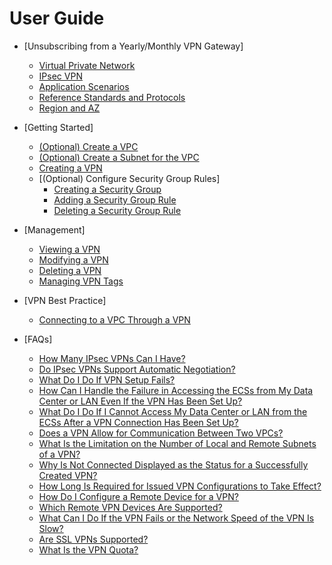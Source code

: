 # User Guide

-   [Unsubscribing from a Yearly/Monthly VPN Gateway]
    -   [Virtual Private Network](virtual-private-network.md)
    -   [IPsec VPN](ipsec-vpn.md)
    -   [Application Scenarios](application-scenarios.md)
    -   [Reference Standards and Protocols](reference-standards-and-protocols.md)
    -   [Region and AZ](region-and-az.md)

-   [Getting Started]
    -   [\(Optional\) Create a VPC]((optional)-create-a-vpc.md)
    -   [\(Optional\) Create a Subnet for the VPC]((optional)-create-a-subnet-for-the-vpc.md)
    -   [Creating a VPN](creating-a-vpn.md)
    -   [\(Optional\) Configure Security Group Rules]
        -   [Creating a Security Group](creating-a-security-group.md)
        -   [Adding a Security Group Rule](adding-a-security-group-rule.md)
        -   [Deleting a Security Group Rule](deleting-a-security-group-rule.md)


-   [Management]
    -   [Viewing a VPN](viewing-a-vpn.md)
    -   [Modifying a VPN](modifying-a-vpn.md)
    -   [Deleting a VPN](deleting-a-vpn.md)
    -   [Managing VPN Tags](managing-vpn-tags.md)

-   [VPN Best Practice]
    -   [Connecting to a VPC Through a VPN](connecting-to-a-vpc-through-a-vpn.md)

-   [FAQs]
    -   [How Many IPsec VPNs Can I Have?](how-many-ipsec-vpns-can-i-have.md)
    -   [Do IPsec VPNs Support Automatic Negotiation?](do-ipsec-vpns-support-automatic-negotiation.md)
    -   [What Do I Do If VPN Setup Fails?](what-do-i-do-if-vpn-setup-fails.md)
    -   [How Can I Handle the Failure in Accessing the ECSs from My Data Center or LAN Even If the VPN Has Been Set Up?](how-can-i-handle-the-failure-in-accessing-the-ecss-from-my-data-center-or-lan-even-if-the-vpn-has-be.md)
    -   [What Do I Do If I Cannot Access My Data Center or LAN from the ECSs After a VPN Connection Has Been Set Up?](what-do-i-do-if-i-cannot-access-my-data-center-or-lan-from-the-ecss-after-a-vpn-connection-has-been.md)
    -   [Does a VPN Allow for Communication Between Two VPCs?](does-a-vpn-allow-for-communication-between-two-vpcs.md)
    -   [What Is the Limitation on the Number of Local and Remote Subnets of a VPN?](what-is-the-limitation-on-the-number-of-local-and-remote-subnets-of-a-vpn.md)
    -   [Why Is Not Connected Displayed as the Status for a Successfully Created VPN?](why-is-not-connected-displayed-as-the-status-for-a-successfully-created-vpn.md)
    -   [How Long Is Required for Issued VPN Configurations to Take Effect?](how-long-is-required-for-issued-vpn-configurations-to-take-effect.md)
    -   [How Do I Configure a Remote Device for a VPN?](how-do-i-configure-a-remote-device-for-a-vpn.md)
    -   [Which Remote VPN Devices Are Supported?](which-remote-vpn-devices-are-supported.md)
    -   [What Can I Do If the VPN Fails or the Network Speed of the VPN Is Slow?](what-can-i-do-if-the-vpn-fails-or-the-network-speed-of-the-vpn-is-slow.md)
    -   [Are SSL VPNs Supported?](are-ssl-vpns-supported.md)
    -   [What Is the VPN Quota?](what-is-the-vpn-quota.md)


